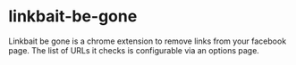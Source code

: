 linkbait-be-gone
================

Linkbait be gone is a chrome extension to remove links from your facebook page. The list of URLs it checks is configurable via an options page. 

